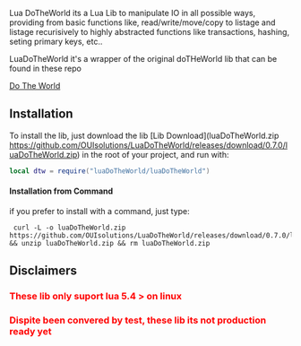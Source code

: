 

Lua DoTheWorld its a Lua Lib to manipulate IO in all possible ways, providing
from basic functions like, read/write/move/copy to listage and listage recurisively
to highly abstracted functions like transactions, hashing, seting primary keys, etc..

LuaDoTheWorld it's a wrapper of the original doTHeWorld lib that can be found in these repo

[Do The World](https://github.com/OUIsolutions/DoTheWorld)

## Installation
To install the lib, just download the lib [Lib Download](luaDoTheWorld.zip https://github.com/OUIsolutions/LuaDoTheWorld/releases/download/0.7.0/luaDoTheWorld.zip)
in the root of your project, and run with:

```lua
local dtw = require("luaDoTheWorld/luaDoTheWorld")
```
#### Installation from Command
if you prefer to install with a command, just type:
```shell
 curl -L -o luaDoTheWorld.zip https://github.com/OUIsolutions/LuaDoTheWorld/releases/download/0.7.0/luaDoTheWorld.zip && unzip luaDoTheWorld.zip && rm luaDoTheWorld.zip
```

## Disclaimers
<h3 style="color: red">These lib only suport lua 5.4 > on linux</h3>
<h3 style="color: red">Dispite been convered by test, these lib its not production ready yet</h3>

